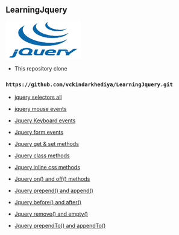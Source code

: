 ## LearningJquery

<code align=center><img src="https://github.com/devicons/devicon/blob/master/icons/jquery/jquery-plain-wordmark.svg" title="jquery" alt="jquery" width="200" height="100"/></code>

* This repository clone 
### `https://github.com/vckindarkhediya/LearningJquery.git` 

* [jquery selectors all](https://github.com/vckindarkhediya/LearningJquery/blob/j-query/Day-1-Learning/index.html)

* [jquery mouse events](https://github.com/vckindarkhediya/LearningJquery/blob/j-query/Day-2-Learning/index.html)

* [Jquery Keyboard events](https://github.com/vckindarkhediya/LearningJquery/blob/j-query/Day-3-Learning/index.html)

* [Jquery form events](https://github.com/vckindarkhediya/LearningJquery/blob/j-query/Day-4-Learning/index.html)

* [Jquery get & set methods](https://github.com/vckindarkhediya/LearningJquery/blob/j-query/Day-5-Learning/index.html)

* [Jquery class methods](https://github.com/vckindarkhediya/LearningJquery/blob/j-query/Day-6-Learning/index.html)

* [Jquery inline css methods](https://github.com/vckindarkhediya/LearningJquery/blob/j-query/Day-7-Learning/index.html)

* [Jquery on() and off() methods](https://github.com/vckindarkhediya/LearningJquery/blob/j-query/Day-8-Learning/index.html)

* [Jquery prepend() and append()](https://github.com/vckindarkhediya/LearningJquery/blob/j-query/Day-9-Learning/index.html)

* [Jquery before() and after()](https://github.com/vckindarkhediya/LearningJquery/blob/j-query/Day-10-Learning/index.html)

* [Jquery remove() and empty()](https://github.com/vckindarkhediya/LearningJquery/blob/j-query/Day-11-Learning/index.html)


* [Jquery prependTo() and appendTo()](https://github.com/vckindarkhediya/LearningJquery/blob/j-query/Day-12-Learning/index.html)